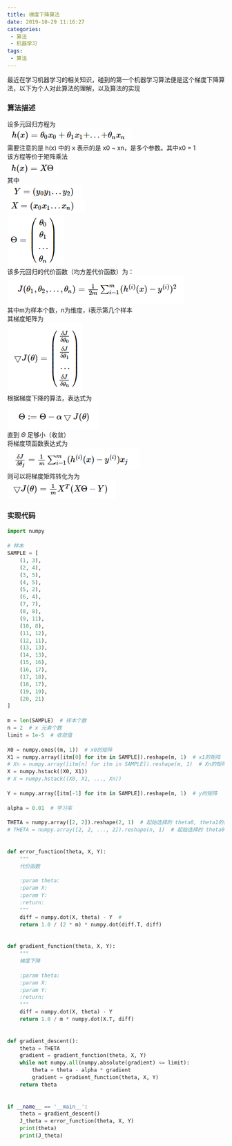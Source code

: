 ```yaml
---
title: 梯度下降算法
date: 2019-10-29 11:16:27
categories:
 - 算法
 - 机器学习
tags:
 - 算法
---
```

最近在学习机器学习的相关知识，碰到的第一个机器学习算法便是这个梯度下降算法，以下为个人对此算法的理解，以及算法的实现  
<escape><!-- more --></escape>  

### 算法描述  
设多元回归方程为  
![Image1.png](梯度下降算法/Image1.png)  
需要注意的是 h(x) 中的 x 表示的是 x0 ~ xn，是多个参数。其中x0 = 1  
该方程等价于矩阵乘法  
![Image2.png](梯度下降算法/Image2.png)  
其中  
![Image3.png](梯度下降算法/Image3.png)  
![Image4.png](梯度下降算法/Image4.png)  
![Image5.png](梯度下降算法/Image5.png)  
该多元回归的代价函数（均方差代价函数）为：  
![Image6.png](梯度下降算法/Image6.png)  
其中m为样本个数，n为维度，i表示第几个样本  
其梯度矩阵为  
![Image7.png](梯度下降算法/Image7.png)  
根据梯度下降的算法，表达式为  
![Image8.png](梯度下降算法/Image8.png)  
直到 $\Theta$ 足够小（收敛）  
将梯度项函数表达式为  
![Image9.png](梯度下降算法/Image9.png)  
则可以将梯度矩阵转化为为  
![Image10.png](梯度下降算法/Image10.png)  


### 实现代码  
```python
import numpy

# 样本
SAMPLE = [
    (1, 3),
    (2, 4),
    (3, 5),
    (4, 5),
    (5, 2),
    (6, 4),
    (7, 7),
    (8, 8),
    (9, 11),
    (10, 8),
    (11, 12),
    (12, 11),
    (13, 13),
    (14, 13),
    (15, 16),
    (16, 17),
    (17, 18),
    (18, 17),
    (19, 19),
    (20, 21)
]

m = len(SAMPLE)  # 样本个数
n = 2  # x 元素个数
limit = 1e-5  # 收敛值

X0 = numpy.ones((m, 1))  # x0的矩阵
X1 = numpy.array([itm[0] for itm in SAMPLE]).reshape(m, 1)  # x1的矩阵
# Xn = numpy.array([itm[n] for itm in SAMPLE]).reshape(m, 1)  # Xn的矩阵
X = numpy.hstack((X0, X1))
# X = numpy.hstack((X0, X1, ..., Xn))

Y = numpy.array([itm[-1] for itm in SAMPLE]).reshape(m, 1)  # y的矩阵

alpha = 0.01  # 学习率

THETA = numpy.array([2, 2]).reshape(2, 1)  # 起始选择的 theta0, theta1的值
# THETA = numpy.array([2, 2, ..., 2]).reshape(n, 1)  # 起始选择的 theta0, theta1, thetan的值


def error_function(theta, X, Y):
    """
    代价函数

    :param theta:
    :param X:
    :param Y:
    :return:
    """
    diff = numpy.dot(X, theta) - Y  #
    return 1.0 / (2 * m) * numpy.dot(diff.T, diff)


def gradient_function(theta, X, Y):
    """
    梯度下降

    :param theta:
    :param X:
    :param Y:
    :return:
    """
    diff = numpy.dot(X, theta) - Y
    return 1.0 / m * numpy.dot(X.T, diff)


def gradient_descent():
    theta = THETA
    gradient = gradient_function(theta, X, Y)
    while not numpy.all(numpy.absolute(gradient) <= limit):
        theta = theta - alpha * gradient
        gradient = gradient_function(theta, X, Y)
    return theta


if __name__ == '__main__':
    theta = gradient_descent()
    J_theta = error_function(theta, X, Y)
    print(theta)
    print(J_theta)
```